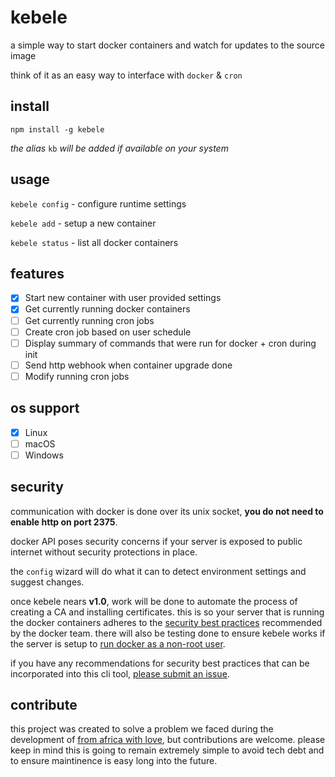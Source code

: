 # kebele

a simple way to start docker containers and watch for updates to the source image

think of it as an easy way to interface with `docker` & `cron`

## install

`npm install -g kebele`

*the alias* `kb` *will be added if available on your system*

## usage
`kebele config` - configure runtime settings

`kebele add` - setup a new container

`kebele status` - list all docker containers


## features
- [x] Start new container with user provided settings
- [x] Get currently running docker containers
- [ ] Get currently running cron jobs
- [ ] Create cron job based on user schedule
- [ ] Display summary of commands that were run for docker + cron during init
- [ ] Send http webhook when container upgrade done
- [ ] Modify running cron jobs

## os support
- [x] Linux
- [ ] macOS
- [ ] Windows

## security
communication with docker is done over its unix socket, **you do not need to enable http on port 2375**.

docker API poses security concerns if your server is exposed to public internet without security protections in place.

the `config` wizard will do what it can to detect environment settings and suggest changes.

once kebele nears **v1.0**, work will be done to automate the process of creating a CA and installing certificates. this is so your server that is running the docker containers adheres to the [security best practices](https://docs.docker.com/engine/security/protect-access/) recommended by the docker team. there will also be testing done to ensure kebele works if the server is setup to [run docker as a non-root user](https://docs.docker.com/engine/install/linux-postinstall/#manage-docker-as-a-non-root-user).

if you have any recommendations for security best practices that can be incorporated into this cli tool, [please submit an issue](https://github.com/fromafrica/kebele/issues).

## contribute
this project was created to solve a problem we faced during the development of [from africa with love](https://fromafri.ca), but contributions are welcome. please keep in mind this is going to remain extremely simple to avoid tech debt and to ensure maintinence is easy long into the future.
